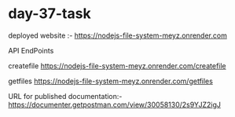 # day-37-task

deployed website :- https://nodejs-file-system-meyz.onrender.com

API EndPoints

createfile
https://nodejs-file-system-meyz.onrender.com/createfile
    
getfiles
https://nodejs-file-system-meyz.onrender.com/getfiles

URL for published documentation:- https://documenter.getpostman.com/view/30058130/2s9YJZ2igJ

